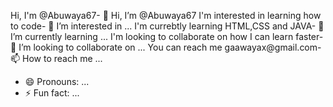 Hi, I'm @Abuwaya67- 👋 Hi, I’m @Abuwaya67
I'm interested in learning how to code- 👀 I’m interested in ...
I'm currebtly learning HTML,CSS and JAVA- 🌱 I’m currently learning ...
I'm looking to collaborate on how I can learn faster- 💞️ I’m looking to collaborate on ...
You can reach me gaawayax@gmail.com- 📫 How to reach me ...
- 😄 Pronouns: ...
- ⚡ Fun fact: ...

<!---
Abuwaya67/Abuwaya67 is a ✨ special ✨ repository because its `README.md` (this file) appears on your GitHub profile.
You can click the Preview link to take a look at your changes.
--->
